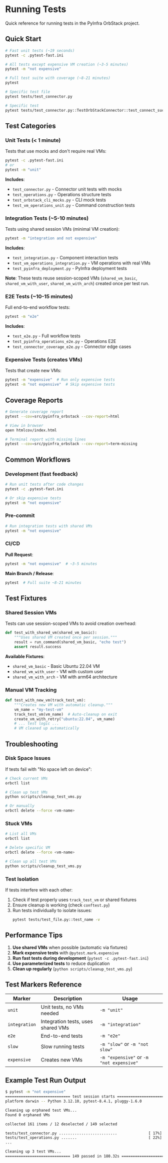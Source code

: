 # Running Tests

Quick reference for running tests in the PyInfra OrbStack project.

## Quick Start

```bash
# Fast unit tests (~19 seconds)
pytest -c .pytest-fast.ini

# All tests except expensive VM creation (~3-5 minutes)
pytest -m "not expensive"

# Full test suite with coverage (~8-21 minutes)
pytest

# Specific test file
pytest tests/test_connector.py

# Specific test
pytest tests/test_connector.py::TestOrbStackConnector::test_connect_success
```

## Test Categories

### Unit Tests (< 1 minute)
Tests that use mocks and don't require real VMs:
```bash
pytest -c .pytest-fast.ini
# or
pytest -m "unit"
```

**Includes**:
- `test_connector.py` - Connector unit tests with mocks
- `test_operations.py` - Operations structure tests
- `test_orbstack_cli_mocks.py` - CLI mock tests
- `test_vm_operations_unit.py` - Command construction tests

### Integration Tests (~5-10 minutes)
Tests using shared session VMs (minimal VM creation):
```bash
pytest -m "integration and not expensive"
```

**Includes**:
- `test_integration.py` - Component interaction tests
- `test_vm_operations_integration.py` - VM operations with real VMs
- `test_pyinfra_deployment.py` - PyInfra deployment tests

**Note**: These tests reuse session-scoped VMs (`shared_vm_basic`, `shared_vm_with_user`, `shared_vm_with_arch`) created once per test run.

### E2E Tests (~10-15 minutes)
Full end-to-end workflow tests:
```bash
pytest -m "e2e"
```

**Includes**:
- `test_e2e.py` - Full workflow tests
- `test_pyinfra_operations_e2e.py` - Operations E2E
- `test_connector_coverage_e2e.py` - Connector edge cases

### Expensive Tests (creates VMs)
Tests that create new VMs:
```bash
pytest -m "expensive"  # Run only expensive tests
pytest -m "not expensive"  # Skip expensive tests
```

## Coverage Reports

```bash
# Generate coverage report
pytest --cov=src/pyinfra_orbstack --cov-report=html

# View in browser
open htmlcov/index.html

# Terminal report with missing lines
pytest --cov=src/pyinfra_orbstack --cov-report=term-missing
```

## Common Workflows

### Development (fast feedback)
```bash
# Run unit tests after code changes
pytest -c .pytest-fast.ini

# Or skip expensive tests
pytest -m "not expensive"
```

### Pre-commit
```bash
# Run integration tests with shared VMs
pytest -m "not expensive"
```

### CI/CD

**Pull Request**:
```bash
pytest -m "not expensive"  # ~3-5 minutes
```

**Main Branch / Release**:
```bash
pytest  # Full suite ~8-21 minutes
```

## Test Fixtures

### Shared Session VMs

Tests can use session-scoped VMs to avoid creation overhead:

```python
def test_with_shared_vm(shared_vm_basic):
    """Uses shared VM created once per session."""
    result = run_command(shared_vm_basic, "echo test")
    assert result.success
```

**Available Fixtures**:
- `shared_vm_basic` - Basic Ubuntu 22.04 VM
- `shared_vm_with_user` - VM with custom user
- `shared_vm_with_arch` - VM with arm64 architecture

### Manual VM Tracking

```python
def test_with_new_vm(track_test_vm):
    """Creates new VM with automatic cleanup."""
    vm_name = "my-test-vm"
    track_test_vm(vm_name)  # Auto-cleanup on exit
    create_vm_with_retry("ubuntu:22.04", vm_name)
    # ... test logic ...
    # VM cleaned up automatically
```

## Troubleshooting

### Disk Space Issues

If tests fail with "No space left on device":

```bash
# Check current VMs
orbctl list

# Clean up test VMs
python scripts/cleanup_test_vms.py

# Or manually
orbctl delete --force <vm-name>
```

### Stuck VMs

```bash
# List all VMs
orbctl list

# Delete specific VM
orbctl delete --force <vm-name>

# Clean up all test VMs
python scripts/cleanup_test_vms.py
```

### Test Isolation

If tests interfere with each other:

1. Check if test properly uses `track_test_vm` or shared fixtures
2. Ensure cleanup is working (check `conftest.py`)
3. Run tests individually to isolate issues:
   ```bash
   pytest tests/test_file.py::test_name -v
   ```

## Performance Tips

1. **Use shared VMs** when possible (automatic via fixtures)
2. **Mark expensive tests** with `@pytest.mark.expensive`
3. **Run fast tests during development** (`pytest -c .pytest-fast.ini`)
4. **Use parameterized tests** to reduce duplication
5. **Clean up regularly** (`python scripts/cleanup_test_vms.py`)

## Test Markers Reference

| Marker | Description | Usage |
|--------|-------------|-------|
| `unit` | Unit tests, no VMs needed | `-m "unit"` |
| `integration` | Integration tests, uses shared VMs | `-m "integration"` |
| `e2e` | End-to-end tests | `-m "e2e"` |
| `slow` | Slow running tests | `-m "slow"` or `-m "not slow"` |
| `expensive` | Creates new VMs | `-m "expensive"` or `-m "not expensive"` |

## Example Test Run Output

```bash
$ pytest -m "not expensive"
============================= test session starts ==============================
platform darwin -- Python 3.12.10, pytest-8.4.1, pluggy-1.6.0

Cleaning up orphaned test VMs...
Found 0 orphaned VMs

collected 161 items / 12 deselected / 149 selected

tests/test_connector.py ..........................              [ 17%]
tests/test_operations.py .......                                [ 22%]
...

Cleaning up 3 test VMs...
============================= 149 passed in 180.32s ============================
```
